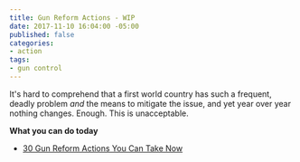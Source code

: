 ```yaml
---
title: Gun Reform Actions - WIP
date: 2017-11-10 16:04:00 -05:00
published: false
categories:
- action
tags:
- gun control
---
```


It's hard to comprehend that a first world country has such a frequent, deadly problem *and* the means to mitigate the issue, and yet year over year nothing changes. Enough. This is unacceptable. 

**What you can do today**
* [30 Gun Reform Actions You Can Take Now](http://bit.ly/20WtdcM)

